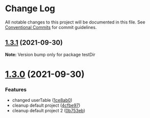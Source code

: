 # Change Log

All notable changes to this project will be documented in this file.
See [Conventional Commits](https://conventionalcommits.org) for commit guidelines.

## [1.3.1](https://github.com/knitesh/test-delete/compare/v1.3.0...v1.3.1) (2021-09-30)

**Note:** Version bump only for package testDir





# [1.3.0](https://github.com/knitesh/test-delete/compare/v1.0.0...v1.3.0) (2021-09-30)


### Features

* changed userTable ([1ce8ab0](https://github.com/knitesh/test-delete/commit/1ce8ab0c86197c135da93820bdb3aa3f8b097d9d))
* cleanup default project ([4cfbe97](https://github.com/knitesh/test-delete/commit/4cfbe975a9aa08d9441921dd142ad1e0dcd84c6a))
* cleanup default project 2 ([0b753eb](https://github.com/knitesh/test-delete/commit/0b753eb14b626b4b9f0cf0b153349af128374e82))
